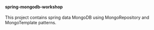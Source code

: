 #### spring-mongodb-workshop

This project contains spring data MongoDB using MongoRepository and MongoTemplate patterns. 

